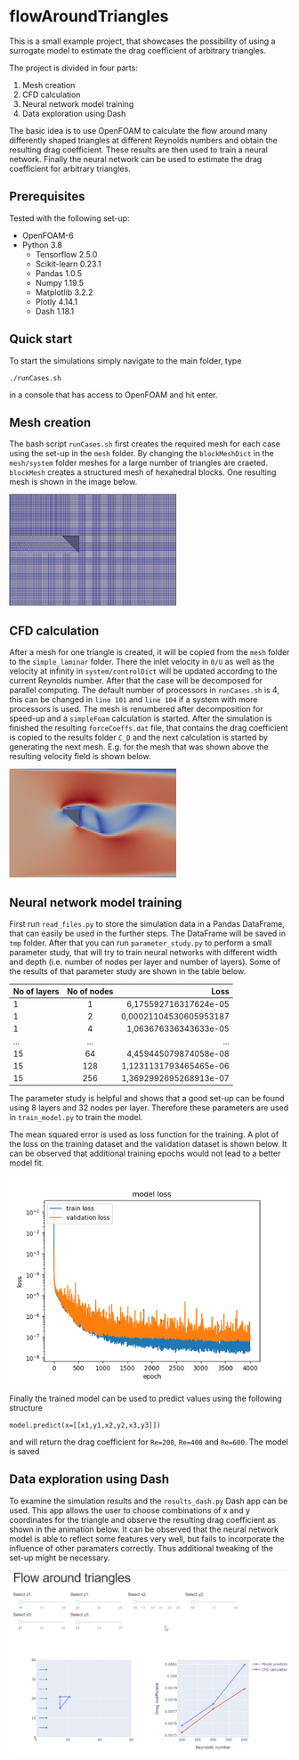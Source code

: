 # flowAroundTriangles
This is a small example project, that showcases the possibility of using a surrogate model to estimate the drag coefficient of arbitrary triangles.

The project is divided in four parts:
1. Mesh creation
2. CFD calculation
3. Neural network model training
4. Data exploration using Dash

The basic idea is to use OpenFOAM to calculate the flow around many differently shaped triangles at different Reynolds numbers and obtain the resulting drag coefficient. These results are then used to train a neural network. Finally the neural network can be used to estimate the drag coefficient for arbitrary triangles.

## Prerequisites
Tested with the following set-up:
* OpenFOAM-6
* Python 3.8
  * Tensorflow 2.5.0
  * Scikit-learn 0.23.1
  * Pandas 1.0.5
  * Numpy 1.19.5
  * Matplotlib 3.2.2
  * Plotly 4.14.1
  * Dash 1.18.1

## Quick start
To start the simulations simply navigate to the main folder, type
```
./runCases.sh
```
in a console that has access to OpenFOAM and hit enter.
## Mesh creation
The bash script `runCases.sh` first creates the required mesh for each case using the set-up in the `mesh` folder. By changing the `blockMeshDict` in the `mesh/system` folder meshes for a large number of triangles are craeted. `blockMesh` creates a structured mesh of hexahedral blocks. One resulting mesh is shown in the image below.

<img src="https://github.com/axelfiedler/flowAroundTriangles/blob/main/mesh_example.PNG" alt="Example of an automatically generated hex mesh around a triangle" width="300"/>

## CFD calculation ##
After a mesh for one triangle is created, it will be copied from the `mesh` folder to the `simple_laminar` folder. There the inlet velocity in `0/U` as well as the velocity at infinity in `system/controlDict` will be updated according to the current Reynolds number. After that the case will be decomposed for parallel computing. The default number of processors in `runCases.sh` is 4, this can be changed in `line 101` and `line 104` if a system with more processors is used. The mesh is renumbered after decomposition for speed-up and a `simpleFoam` calculation is started. After the simulation is finished the resulting `forceCoeffs.dat` file, that contains the drag coefficient is copied to the results folder `C_D` and the next calculation is started by generating the next mesh. E.g. for the mesh that was shown above the resulting velocity field is shown below.

<img src="https://github.com/axelfiedler/flowAroundTriangles/blob/main/flow_example.PNG" alt="Example of calculated velocity field" width="300"/>

## Neural network model training ##
First run `read_files.py` to store the simulation data in a Pandas DataFrame, that can easily be used in the further steps. The DataFrame will be saved in `tmp` folder. After that you can run `parameter_study.py` to perform a small parameter study, that will try to train neural networks with different width and depth (i.e. number of nodes per layer and number of layers). Some of the results of that parameter study are shown in the table below.

| No of layers  | No of nodes   | Loss  |
| ------------- |:-------------:| -----:|
1|1|6,175592716317624e-05|
1|2|0,00021104530605953187|
1|4|1,063676336343633e-05|
...|...|...|
15|64|4,459445079874058e-08|
15|128|1,1231131793465465e-06|
15|256|1,3692992695268913e-07|

The parameter study is helpful and shows that a good set-up can be found using 8 layers and 32 nodes per layer. Therefore these parameters are used in `train_model.py` to train the model.

The mean squared error is used as loss function for the training. A plot of the loss on the training dataset and the validation dataset is shown below. It can be observed that additional training epochs would not lead to a better model fit.

<img src="https://github.com/axelfiedler/flowAroundTriangles/blob/main/model_loss_32_nodes_8_layer.png" alt="Loss for model with 32 nodes per layer and 8 layer" width="500"/>

Finally the trained model can be used to predict values using the following structure
```
model.predict(x=[[x1,y1,x2,y2,x3,y3]])
```
and will return the drag coefficient for `Re=200`, `Re=400` and `Re=600`. The model is saved 

## Data exploration using Dash

To examine the simulation results and the `results_dash.py` Dash app can be used. This app allows the user to choose combinations of x and y coordinates for the triangle and observe the resulting drag coefficient as shown in the animation below. It can be observed that the neural network model is able to reflect some features very well, but fails to incorporate the influence of other paramaters correctly. Thus additional tweaking of the set-up might be necessary.

<img src="https://github.com/axelfiedler/flowAroundTriangles/blob/main/Dash_Animation.gif" alt="Animation of Dash app" width="500"/>

